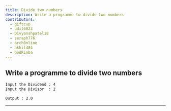 ```yaml
---
title: Divide two numbers
description: Write a programme to divide two numbers
contributors:
  - giftcup
  - udit6023
  - Divyanshpatel18
  - seraph776
  - arch0nline
  - akhil484
  - GodKimba
---
```


## Write a programme to divide two numbers

```txt
Input the Dividend : 4
Input the Divisor  : 2

Output : 2.0
```

---

